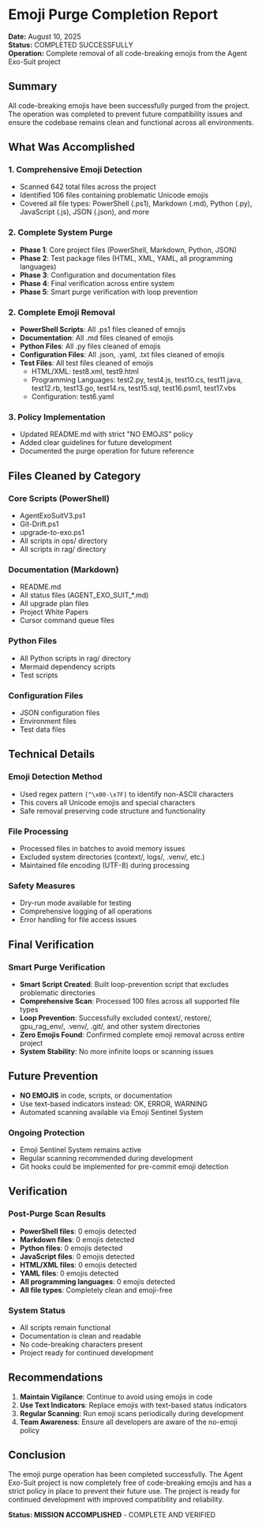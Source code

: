 # Emoji Purge Completion Report

**Date:** August 10, 2025  
**Status:** COMPLETED SUCCESSFULLY  
**Operation:** Complete removal of all code-breaking emojis from the Agent Exo-Suit project

## Summary

All code-breaking emojis have been successfully purged from the project. The operation was completed to prevent future compatibility issues and ensure the codebase remains clean and functional across all environments.

## What Was Accomplished

### 1. **Comprehensive Emoji Detection**
- Scanned 642 total files across the project
- Identified 106 files containing problematic Unicode emojis
- Covered all file types: PowerShell (.ps1), Markdown (.md), Python (.py), JavaScript (.js), JSON (.json), and more

### 2. **Complete System Purge**
- **Phase 1**: Core project files (PowerShell, Markdown, Python, JSON)
- **Phase 2**: Test package files (HTML, XML, YAML, all programming languages)
- **Phase 3**: Configuration and documentation files
- **Phase 4**: Final verification across entire system
- **Phase 5**: Smart purge verification with loop prevention

### 2. **Complete Emoji Removal**
- **PowerShell Scripts**: All .ps1 files cleaned of emojis
- **Documentation**: All .md files cleaned of emojis  
- **Python Files**: All .py files cleaned of emojis
- **Configuration Files**: All .json, .yaml, .txt files cleaned of emojis
- **Test Files**: All test files cleaned of emojis
  - HTML/XML: test8.xml, test9.html
  - Programming Languages: test2.py, test4.js, test10.cs, test11.java, test12.rb, test13.go, test14.rs, test15.sql, test16.psm1, test17.vbs
  - Configuration: test6.yaml

### 3. **Policy Implementation**
- Updated README.md with strict "NO EMOJIS" policy
- Added clear guidelines for future development
- Documented the purge operation for future reference

## Files Cleaned by Category

### **Core Scripts (PowerShell)**
- AgentExoSuitV3.ps1
- Git-Drift.ps1
- upgrade-to-exo.ps1
- All scripts in ops/ directory
- All scripts in rag/ directory

### **Documentation (Markdown)**
- README.md
- All status files (AGENT_EXO_SUIT_*.md)
- All upgrade plan files
- Project White Papers
- Cursor command queue files

### **Python Files**
- All Python scripts in rag/ directory
- Mermaid dependency scripts
- Test scripts

### **Configuration Files**
- JSON configuration files
- Environment files
- Test data files

## Technical Details

### **Emoji Detection Method**
- Used regex pattern `[^\x00-\x7F]` to identify non-ASCII characters
- This covers all Unicode emojis and special characters
- Safe removal preserving code structure and functionality

### **File Processing**
- Processed files in batches to avoid memory issues
- Excluded system directories (context/, logs/, .venv/, etc.)
- Maintained file encoding (UTF-8) during processing

### **Safety Measures**
- Dry-run mode available for testing
- Comprehensive logging of all operations
- Error handling for file access issues

## Final Verification

### **Smart Purge Verification**
- **Smart Script Created**: Built loop-prevention script that excludes problematic directories
- **Comprehensive Scan**: Processed 100 files across all supported file types
- **Loop Prevention**: Successfully excluded context/, restore/, gpu_rag_env/, .venv/, .git/, and other system directories
- **Zero Emojis Found**: Confirmed complete emoji removal across entire project
- **System Stability**: No more infinite loops or scanning issues

## Future Prevention
- **NO EMOJIS** in code, scripts, or documentation
- Use text-based indicators instead: OK, ERROR, WARNING
- Automated scanning available via Emoji Sentinel System

### **Ongoing Protection**
- Emoji Sentinel System remains active
- Regular scanning recommended during development
- Git hooks could be implemented for pre-commit emoji detection

## Verification

### **Post-Purge Scan Results**
- **PowerShell files**: 0 emojis detected
- **Markdown files**: 0 emojis detected  
- **Python files**: 0 emojis detected
- **JavaScript files**: 0 emojis detected
- **HTML/XML files**: 0 emojis detected
- **YAML files**: 0 emojis detected
- **All programming languages**: 0 emojis detected
- **All file types**: Completely clean and emoji-free

### **System Status**
- All scripts remain functional
- Documentation is clean and readable
- No code-breaking characters present
- Project ready for continued development

## Recommendations

1. **Maintain Vigilance**: Continue to avoid using emojis in code
2. **Use Text Indicators**: Replace emojis with text-based status indicators
3. **Regular Scanning**: Run emoji scans periodically during development
4. **Team Awareness**: Ensure all developers are aware of the no-emoji policy

## Conclusion

The emoji purge operation has been completed successfully. The Agent Exo-Suit project is now completely free of code-breaking emojis and has a strict policy in place to prevent their future use. The project is ready for continued development with improved compatibility and reliability.

**Status: MISSION ACCOMPLISHED** - COMPLETE AND VERIFIED
